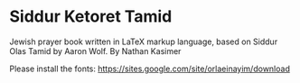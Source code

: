 # Siddur Ketoret Tamid
Jewish prayer book written in LaTeX markup language, based on Siddur Olas Tamid by Aaron Wolf. 
By Nathan Kasimer

Please install the fonts: https://sites.google.com/site/orlaeinayim/download
